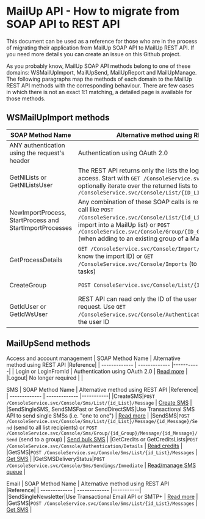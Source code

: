 # MailUp API - How to migrate from SOAP API to REST API

This document can be used as a reference for those who are in the process of migrating their application from MailUp SOAP API to MailUp REST API.
If you need more details you can create an issue on this Github project.

As you probably know, MailUp SOAP API methods belong to one of these domains: WSMailUpImport, MailUpSend, MailUpReport and MailUpManage. The following paragraphs map the methods of each domain to the MailUp REST API methods with the corresponding behaviour. There are few cases in which there is not an exact 1:1 matching, a detailed page is available for those methods.



## WSMailUpImport methods

| SOAP Method Name  | Alternative method using REST API |Reference|
| ------------- | ------------- |-----------|
| ANY authentication using the request's header  | Authentication using OAuth 2.0  | [Read more]() |
| GetNlLists or GetNlListsUser  | The REST API returns only the lists the logged in use has access. Start with `GET /ConsoleService.svc/Console/List`, then optionally iterate over the returned lists to get groups: `GET /ConsoleService.svc/Console/List/{ID_LIST}/Groups`   | [Read Lists](https://help.mailup.com/display/mailupapi/Manage+Lists+and+Groups#ManageListsandGroups-ReadLists)|
| NewImportProcess, StartProcess and StartImportProcesses  | Any combination of these SOAP calls is replaced by a single call like `POST /ConsoleService.svc/Console/List/{id_List}/Recipients`(plain import into a MailUp list) or `POST /ConsoleService.svc/Console/Group/{ID_GROUP}/Recipients` (when adding to an existing group of a MailUp list)  | [Start bulk import](https://help.mailup.com/display/mailupapi/Recipients#Recipients-Subscribe/unsubscriberecipients-asynchronousimport) |
| GetProcessDetails  | `GET /ConsoleService.svc/Console/Import/{IMPORT_ID}` (if you know the import ID) or `GET /ConsoleService.svc/Console/Imports` (to get all the import tasks) | [Read import status](https://help.mailup.com/display/mailupapi/Recipients#Recipients-Readimportinformation) |
| CreateGroup  | `POST ConsoleService.svc/Console/List/{ID_LIST}/Group`  | [Create group](https://help.mailup.com/display/mailupapi/Manage+Lists+and+Groups#ManageListsandGroups-CreateGroup) |
| GetIdUser or GetIdWsUser  | REST API can read only the ID of the user who made the request. Use `GET /ConsoleService.svc/Console/Authentication/Info` to retrieve the user ID  | [Get user ID](https://help.mailup.com/display/mailupapi/Accounts) |


## MailUpSend methods
Access and account management
| SOAP Method Name  | Alternative method using REST API |Reference|
| ------------- | ------------- |-----------|
| Login or LoginFromId  | Authentication using OAuth 2.0  | [Read more]() |
|Logout| No longer required  | |


SMS
| SOAP Method Name  | Alternative method using REST API |Reference|
| ------------- | ------------- |-----------|
|CreateSMS|`POST /ConsoleService.svc/Console/Sms/List/{id_List}/Message`  | [Create SMS](https://help.mailup.com/display/mailupapi/Text+messages+-+SMS#TextmessagesSMS-Createamessage) |
|SendSingleSMS, SendSMSFast or SendDirectSMS|Use Transactional SMS API to send single SMSs (i.e. "one to one")  | [Read more]() |
|SendSMS|`POST /ConsoleService.svc/Console/Sms/List/{id_List}/Message/{id_Message}/Send` (send to all list recipients) or `POST /ConsoleService.svc/Console/Sms/Group/{id_Group}/Message/{id_Message}/Send` (send to a group)  | [Send bulk SMS](https://help.mailup.com/display/mailupapi/Text+messages+-+SMS#TextmessagesSMS-Sendatextmessage) |
|GetCredits or GetCreditsLists|`POST /ConsoleService.svc/Console/Authentication/Details`  | [Read credits](https://help.mailup.com/display/mailupapi/Accounts) |
|GetSMS|`POST /ConsoleService.svc/Console/Sms/List/{id_List}/Messages`  | [Get SMS](https://help.mailup.com/display/mailupapi/Accounts) |
|GetSMSDeliveryStatus|`POST /ConsoleService.svc/Console/Sms/Sendings/Immediate`  | [Read/manage SMS queue](https://help.mailup.com/display/mailupapi/Text+messages+-+SMS#TextmessagesSMS-ManageSendQueue) |

Email
| SOAP Method Name  | Alternative method using REST API |Reference|
| ------------- | ------------- |-----------|
|SendSingleNewsletter|Use Transactional Email API or SMTP+  | [Read more]() |
|GetSMS|`POST /ConsoleService.svc/Console/Sms/List/{id_List}/Messages`  | [Get SMS](https://help.mailup.com/display/mailupapi/Accounts) |

